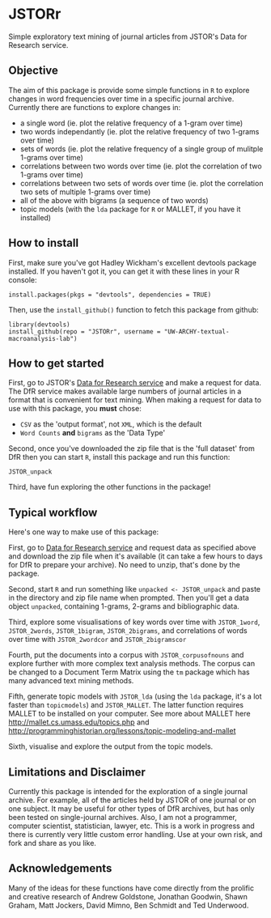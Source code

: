 JSTORr
======

Simple exploratory text mining of journal articles from JSTOR's Data for Research service.

Objective
----
The aim of this package is provide some simple functions in `R` to explore changes in word frequencies over time in a specific journal archive. Currently there are functions to explore changes in:
- a single word (ie. plot the relative frequency of a 1-gram over time)
- two words independantly (ie. plot the relative frequency of two 1-grams over time)
- sets of words (ie. plot the relative frequency of a single group of mulitple 1-grams over time)
- correlations between two words over time (ie. plot the correlation of two 1-grams over time)
- correlations between two sets of words over time (ie. plot the correlation two sets of multiple 1-grams over time)
- all of the above with bigrams (a sequence of two words)
- topic models (with the `lda` package for `R` or MALLET, if you have it installed)

How to install
----
First, make sure you've got Hadley Wickham's excellent devtools package installed. If you haven't got it, you can get it with these lines in your R console:

```
install.packages(pkgs = "devtools", dependencies = TRUE)
```
Then, use the `install_github()` function to fetch this package from github:

```
library(devtools)
install_github(repo = "JSTORr", username = "UW-ARCHY-textual-macroanalysis-lab")
```
How to get started
----
First, go to JSTOR's [Data for Research service][dfr] and make a request for data. The DfR service makes available large numbers of journal articles in a format that is convenient for text mining. When making a request for data to use with this package, you **must** chose:
- `CSV` as the 'output format', not `XML`, which is the default
- `Word Counts` **and** `bigrams` as the 'Data Type'

Second, once you've downloaded the zip file that is the 'full dataset' from DfR then you can start `R`, install this package and run this function: 

```
JSTOR_unpack
```
Third, have fun exploring the other functions in the package!

Typical workflow
----
Here's one way to make use of this package:

First, go to [Data for Research service][dfr] and request data as specified above and download the zip file when it's available (it can take a few hours to days for DfR to prepare your archive). No need to unzip, that's done by the package.

Second, start `R` and run something like `unpacked <- JSTOR_unpack` and paste in the directory and zip file name when prompted. Then you'll get a data object `unpacked`, containing 1-grams, 2-grams and bibliographic data.

Third, explore some visualisations of key words over time with `JSTOR_1word`, `JSTOR_2words`, `JSTOR_1bigram`, `JSTOR_2bigrams`, and correlations of words over time with `JSTOR_2wordcor` and `JSTOR_2bigramscor`

Fourth, put the documents into a corpus with `JSTOR_corpusofnouns` and explore further with more complex text analysis methods. The corpus can be changed to a Document Term Matrix using the `tm` package which has many advanced text mining methods. 

Fifth, generate topic models with `JSTOR_lda` (using the `lda` package, it's a lot faster than `topicmodels`) and `JSTOR_MALLET`. The latter function requires MALLET to be installed on your computer. See more about MALLET here http://mallet.cs.umass.edu/topics.php and http://programminghistorian.org/lessons/topic-modeling-and-mallet 

Sixth, visualise and explore the output from the topic models.


Limitations and Disclaimer
----
Currently this package is intended for the exploration of a single journal archive. For example, all of the articles held by JSTOR of one journal or on one subject. It may be useful for other types of DfR archives, but has only been tested on single-journal archives. Also, I am not a programmer, computer scientist, statistician, lawyer, etc. This is a work in progress and there is currently very little custom error handling. Use at your own risk, and fork and share as you like. 

Acknowledgements
----
Many of the ideas for these functions have come directly from the prolific and creative research of Andrew Goldstone, Jonathan Goodwin, Shawn Graham, Matt Jockers, David Mimno, Ben Schmidt and Ted Underwood. 
  
  
  [dfr]:http://dfr.jstor.org/
  